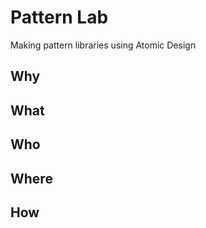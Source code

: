 Pattern Lab
==
Making pattern libraries using Atomic Design

## Why 

## What 

## Who

## Where

## How

